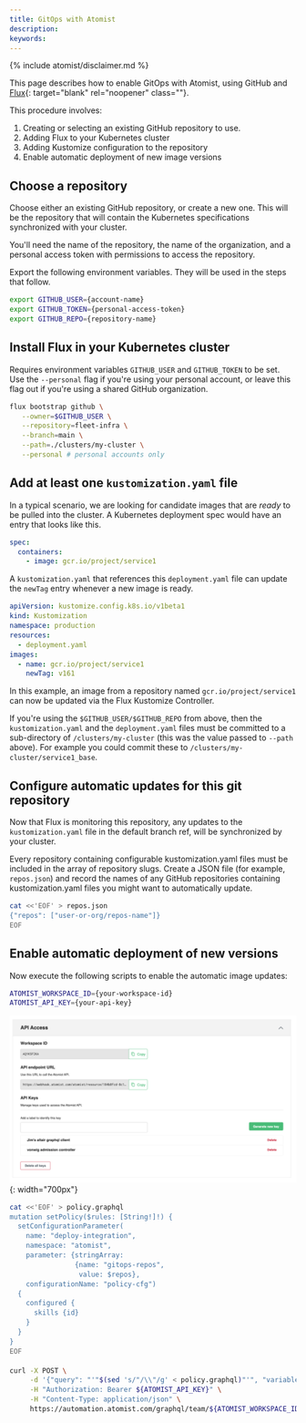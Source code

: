 ```yaml
---
title: GitOps with Atomist
description:
keywords:
---
```


{% include atomist/disclaimer.md %}

This page describes how to enable GitOps with Atomist, using GitHub and
[Flux](https://fluxcd.io/){: target="blank" rel="noopener" class=""}.

This procedure involves:

1. Creating or selecting an existing GitHub repository to use.
2. Adding Flux to your Kubernetes cluster
3. Adding Kustomize configuration to the repository
4. Enable automatic deployment of new image versions

## Choose a repository

Choose either an existing GitHub repository, or create a new one. This will be
the repository that will contain the Kubernetes specifications synchronized with
your cluster.

You'll need the name of the repository, the name of the organization, and a
personal access token with permissions to access the repository.

Export the following environment variables. They will be used in the steps that
follow.

```bash
export GITHUB_USER={account-name}
export GITHUB_TOKEN={personal-access-token}
export GITHUB_REPO={repository-name}
```

## Install Flux in your Kubernetes cluster

Requires environment variables `GITHUB_USER` and `GITHUB_TOKEN` to be set. Use
the `--personal` flag if you're using your personal account, or leave this flag
out if you're using a shared GitHub organization.

```bash
flux bootstrap github \
   --owner=$GITHUB_USER \
   --repository=fleet-infra \
   --branch=main \
   --path=./clusters/my-cluster \
   --personal # personal accounts only
```

## Add at least one `kustomization.yaml` file

In a typical scenario, we are looking for candidate images that are _ready_ to
be pulled into the cluster. A Kubernetes deployment spec would have an entry
that looks like this.

```yaml
spec:
  containers:
    - image: gcr.io/project/service1
```

A `kustomization.yaml` that references this `deployment.yaml` file can update
the `newTag` entry whenever a new image is ready.

```yaml
apiVersion: kustomize.config.k8s.io/v1beta1
kind: Kustomization
namespace: production
resources:
  - deployment.yaml
images:
  - name: gcr.io/project/service1
    newTag: v161
```

In this example, an image from a repository named `gcr.io/project/service1` can
now be updated via the Flux Kustomize Controller.

If you're using the `$GITHUB_USER/$GITHUB_REPO` from above, then the
`kustomization.yaml` and the `deployment.yaml` files must be committed to a
sub-directory of `/clusters/my-cluster` (this was the value passed to `--path`
above). For example you could commit these to
`/clusters/my-cluster/service1_base`.

## Configure automatic updates for this git repository

Now that Flux is monitoring this repository, any updates to the
`kustomization.yaml` file in the default branch ref, will be synchronized by
your cluster.

Every repository containing configurable kustomization.yaml files must be
included in the array of repository slugs. Create a JSON file (for example,
`repos.json`) and record the names of any GitHub repositories containing
kustomization.yaml files you might want to automatically update.

```bash
cat <<'EOF' > repos.json
{"repos": ["user-or-org/repos-name"]}
EOF
```

## Enable automatic deployment of new versions

Now execute the following scripts to enable the automatic image updates:

```bash
ATOMIST_WORKSPACE_ID={your-workspace-id}
ATOMIST_API_KEY={your-api-key}
```

![api-access](images/api-access.png){: width="700px"}

```bash
cat <<'EOF' > policy.graphql
mutation setPolicy($rules: [String!]!) {
  setConfigurationParameter(
    name: "deploy-integration",
    namespace: "atomist",
    parameter: {stringArray:
                {name: "gitops-repos",
                 value: $repos},
    configurationName: "policy-cfg")
  {
    configured {
      skills {id}
    }
  }
}
EOF

curl -X POST \
     -d '{"query": "'"$(sed 's/"/\\"/g' < policy.graphql)"'", "variables": '"$(< repos.json)"'}' \
     -H "Authorization: Bearer ${ATOMIST_API_KEY}" \
     -H "Content-Type: application/json" \
     https://automation.atomist.com/graphql/team/${ATOMIST_WORKSPACE_ID}
```
